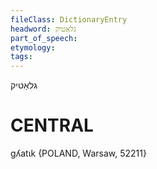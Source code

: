 ```yaml
---
fileClass: DictionaryEntry
headword: גלאַטיק
part_of_speech: 
etymology: 
tags: 
---
```

גלאַטיק

CENTRAL
========

gʎatɩk {POLAND, Warsaw, 52211}